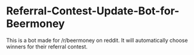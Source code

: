 # Referral-Contest-Update-Bot-for-Beermoney
This is a bot made for /r/beermoney on reddit. It will automatically choose winners for their referral contest.
